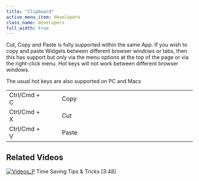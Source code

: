 ```yaml
---
title: "Clipboard"
active_menu_item: developers
class_name: developers
full_width: true
---
```



Cut, Copy and Paste is fully supported within the same App. If you wish to copy and paste Widgets between different browser windows or tabs, then this has support but only via the menu options at the top of the page or via the right-click menu. Hot keys will not work between different browser windows.

The usual hot keys are also supported on PC and Macs

<table>
<tr>
<td width="132">
Ctrl/Cmd + C

</td>
<td width="30">

</td>
<td width="718">
Copy

</td>
</tr>
<tr>
<td width="132">
Ctrl/Cmd + X

</td>
<td width="30">

</td>
<td width="718">
Cut

</td>
</tr>
<tr>
<td width="132">
Ctrl/Cmd + V

</td>
<td width="30">

</td>
<td width="718">
Paste

</td>
</tr>
</table>

## Related Videos

[![Videos\_P](/img/docs/videos_p.png)](http://www.youtube.com/v/UZr8PcKxE_c?autoplay=1&hd=1&fs=1&showsearch=0&rel=0&) Time Saving Tips & Tricks [3:48]

